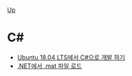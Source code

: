 [Up](../index.md)

# C#

- [Ubuntu 18.04 LTS에서 C#으로 개발 하기](install_on_ubuntu1804.md)
- [.NET에서 .mat 파일 로드](load_mat_file_in_dotnet.md)

